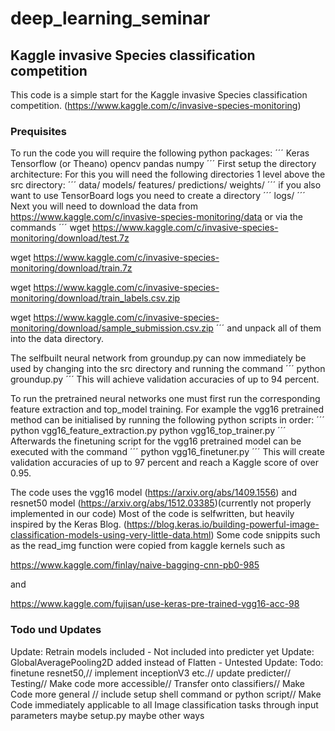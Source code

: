 # deep_learning_seminar
## Kaggle invasive Species classification competition

This code is a simple start for the Kaggle invasive Species classification competition.
(https://www.kaggle.com/c/invasive-species-monitoring)


### Prequisites
To run the code you will require the following python packages:
´´´
Keras
Tensorflow (or Theano)
opencv
pandas
numpy
´´´
First setup the directory architecture:
For this you will need the following directories 1 level above the src directory:
´´´
data/
models/
features/
predictions/
weights/
´´´
if you also want to use TensorBoard logs you need to create a directory
´´´
logs/
´´´
Next you will need to download the data from
https://www.kaggle.com/c/invasive-species-monitoring/data
or via the commands
´´´
wget https://www.kaggle.com/c/invasive-species-monitoring/download/test.7z

wget https://www.kaggle.com/c/invasive-species-monitoring/download/train.7z

wget https://www.kaggle.com/c/invasive-species-monitoring/download/train_labels.csv.zip

wget https://www.kaggle.com/c/invasive-species-monitoring/download/sample_submission.csv.zip
´´´
and unpack all of them into the data directory.

The selfbuilt neural network from groundup.py can now immediately be used by changing into the src directory and running the command
´´´
python groundup.py
´´´
This will achieve validation accuracies of up to 94 percent.

To run the pretrained neural networks one must first run the corresponding feature extraction and top_model training.
For example the vgg16 pretrained method can be initialised by running the following python scripts in order:
´´´
python vgg16_feature_extraction.py
python vgg16_top_trainer.py
´´´
Afterwards the finetuning script for the vgg16 pretrained model can be executed with the command
´´´
python vgg16_finetuner.py
´´´
This will create validation accuracies of up to 97 percent and reach a Kaggle score of over 0.95.

The code uses the vgg16 model (https://arxiv.org/abs/1409.1556) and resnet50 model (https://arxiv.org/abs/1512.03385)(currently not properly implemented in our code)
Most of the code is selfwritten, but heavily inspired by the Keras Blog.
(https://blog.keras.io/building-powerful-image-classification-models-using-very-little-data.html)
Some code snippits such as the read_img function were copied from kaggle kernels such as

https://www.kaggle.com/finlay/naive-bagging-cnn-pb0-985

and

https://www.kaggle.com/fujisan/use-keras-pre-trained-vgg16-acc-98


### Todo und Updates
Update: Retrain models included - Not included into predicter yet
Update: GlobalAveragePooling2D added instead of Flatten - Untested
Update:
Todo: finetune resnet50,//
implement inceptionV3 etc.//
update predicter//
Testing//
Make code more accessible//
Transfer onto classifiers//
Make Code more general //
include setup shell command or python script//
Make Code immediately applicable to all Image classification tasks through input parameters maybe setup.py maybe other ways
